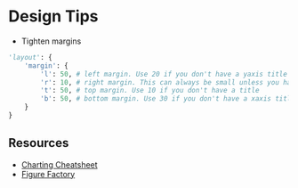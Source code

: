# Design Tips

* Tighten margins
```python
'layout': {
    'margin': {
        'l': 50, # left margin. Use 20 if you don't have a yaxis title
        'r': 10, # right margin. This can always be small unless you have annotations
        't': 50, # top margin. Use 10 if you don't have a title
        'b': 50, # bottom margin. Use 30 if you don't have a xaxis title
    }
}
```

## Resources
* [Charting Cheatsheet](https://images.plot.ly/plotly-documentation/images/python_cheat_sheet.pdf)
* [Figure Factory](https://github.com/plotly/plotly.py/tree/master/plotly/figure_factory)
